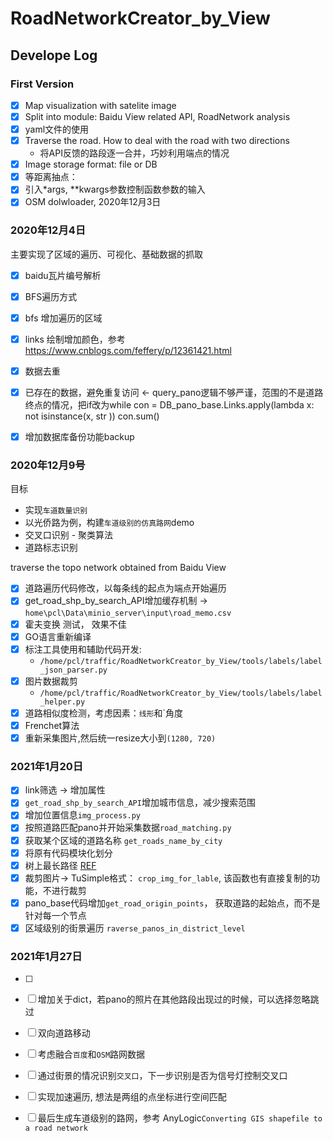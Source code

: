 # RoadNetworkCreator_by_View

## Develope Log
### First Version
- [X] Map visualization with satelite image
- [X] Split into module: Baidu View related API, RoadNetwork analysis
- [X] yaml文件的使用
- [X] Traverse the road. How to deal with the road with two directions
    * 将API反馈的路段逐一合并，巧妙利用端点的情况
- [X] Image storage format: file or DB
- [X] 等距离抽点：
- [X] 引入*args, **kwargs参数控制函数参数的输入
- [X] OSM dolwloader, 2020年12月3日

### 2020年12月4日
主要实现了区域的遍历、可视化、基础数据的抓取
- [X] baidu瓦片编号解析
- [X] BFS遍历方式
- [X] bfs 增加遍历的区域
- [X] links 绘制增加颜色，参考 https://www.cnblogs.com/feffery/p/12361421.html
- [X] 数据去重
- [X] 已存在的数据，避免重复访问 <- query_pano逻辑不够严谨，范围的不是道路终点的情况，把if改为while
    con = DB_pano_base.Links.apply(lambda x:  not isinstance(x, str ))
    con.sum()
- [X] 增加数据库备份功能backup


### 2020年12月9号
目标
* 实现`车道数量识别`
* 以光侨路为例，构建`车道级别的仿真路网`demo
* 交叉口识别 - 聚类算法
* 道路标志识别

traverse the topo network obtained from Baidu View
- [X] 道路遍历代码修改，以每条线的起点为端点开始遍历
- [X] get_road_shp_by_search_API增加缓存机制 -> `home\pcl\Data\minio_server\input\road_memo.csv`
- [X] 霍夫变换 测试， 效果不佳
- [X] GO语言重新编译
- [X] 标注工具使用和辅助代码开发: 
  - `/home/pcl/traffic/RoadNetworkCreator_by_View/tools/labels/label_json_parser.py`
- [X] 图片数据裁剪 
  - `/home/pcl/traffic/RoadNetworkCreator_by_View/tools/labels/label_helper.py`
- [X] 道路相似度检测，考虑因素：`线形`和`角度
- [X] Frenchet算法
- [X] 重新采集图片,然后统一resize大小到`(1280, 720)`
  
### 2021年1月20日
- [X] link筛选 -> 增加属性
- [X] `get_road_shp_by_search_API`增加城市信息，减少搜索范围
- [X] 增加位置信息`img_process.py`
- [X] 按照道路匹配pano并开始采集数据`road_matching.py`
- [X] 获取某个区域的道路名称 `get_roads_name_by_city`
- [X] 将原有代码模块化划分
- [X] 树上最长路径 [REF](https://www.lintcode.com/problem/longest-path-on-the-tree/description)
- [X] 裁剪图片-> TuSimple格式： `crop_img_for_lable`, 该函数也有直接复制的功能，不进行裁剪
- [X] pano_base代码增加`get_road_origin_points`， 获取道路的起始点，而不是针对每一个节点
- [X] 区域级别的街景遍历 `raverse_panos_in_district_level`

### 2021年1月27日
- [ ] 
- [ ] 增加关于dict，若pano的照片在其他路段出现过的时候，可以选择忽略跳过
- [ ] 双向道路移动
- [ ] 考虑融合`百度`和`OSM`路网数据
- [ ] 通过街景的情况识别`交叉口`，下一步识别是否为信号灯控制交叉口
- [ ] 实现加速遍历, 想法是两组的点坐标进行空间匹配
- [ ] 最后生成车道级别的路网，参考 AnyLogic`Converting GIS shapefile to a road network`



